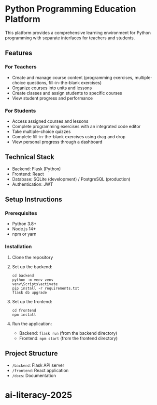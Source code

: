# Python Programming Education Platform

This platform provides a comprehensive learning environment for Python programming with separate interfaces for teachers and students.

## Features

### For Teachers
- Create and manage course content (programming exercises, multiple-choice questions, fill-in-the-blank exercises)
- Organize courses into units and lessons
- Create classes and assign students to specific courses
- View student progress and performance

### For Students
- Access assigned courses and lessons
- Complete programming exercises with an integrated code editor
- Take multiple-choice quizzes
- Complete fill-in-the-blank exercises using drag and drop
- View personal progress through a dashboard

## Technical Stack
- Backend: Flask (Python)
- Frontend: React
- Database: SQLite (development) / PostgreSQL (production)
- Authentication: JWT

## Setup Instructions

### Prerequisites
- Python 3.8+
- Node.js 14+
- npm or yarn

### Installation

1. Clone the repository
2. Set up the backend:
   ```
   cd backend
   python -m venv venv
   venv\Scripts\activate
   pip install -r requirements.txt
   flask db upgrade
   ```

3. Set up the frontend:
   ```
   cd frontend
   npm install
   ```

4. Run the application:
   - Backend: `flask run` (from the backend directory)
   - Frontend: `npm start` (from the frontend directory)

## Project Structure
- `/backend`: Flask API server
- `/frontend`: React application
- `/docs`: Documentation
# ai-literacy-2025
